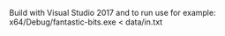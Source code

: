 Build with Visual Studio 2017 and to run use for example:
x64/Debug/fantastic-bits.exe < data/in.txt